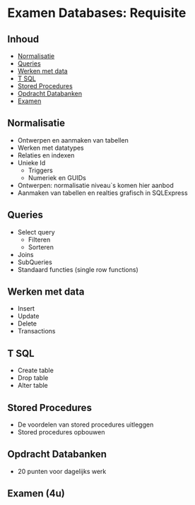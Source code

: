 # Examen Databases: Requisite

## Inhoud
 - [Normalisatie](#Normalisatie)
 - [Queries](#Queries)
 - [Werken met data](#Werken-met-data)
 - [T SQL](#T-SQL)
 - [Stored Procedures](#Stored-Procedures)
 - [Opdracht Databanken](#Opdracht-Databanken)
 - [Examen](#Examen-4u)
 
## Normalisatie
- Ontwerpen en aanmaken van tabellen
- Werken met datatypes
- Relaties en indexen
- Unieke Id
    - Triggers
    - Numeriek en GUIDs
- Ontwerpen: normalisatie niveau`s komen hier aanbod
- Aanmaken van tabellen en realties grafisch in SQLExpress

## Queries
- Select query
    - Filteren
    - Sorteren
- Joins
- SubQueries
- Standaard functies (single row functions)

## Werken met data
- Insert
- Update
- Delete
- Transactions

## T SQL
- Create table
- Drop table
- Alter table

## Stored Procedures
- De voordelen van stored procedures uitleggen
- Stored procedures opbouwen

## Opdracht Databanken
- 20 punten voor dagelijks werk

## Examen (4u)